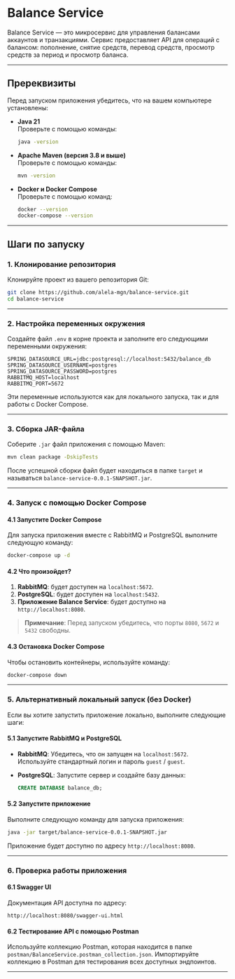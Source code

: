 # Balance Service

Balance Service — это микросервис для управления балансами аккаунтов и транзакциями. Сервис предоставляет API для операций с балансом: пополнение, снятие средств, перевод средств, просмотр средств за период и просмотр баланса.

---

## Пререквизиты

Перед запуском приложения убедитесь, что на вашем компьютере установлены:

- **Java 21**  
  Проверьте с помощью команды:
  ```bash
  java -version
  ```
- **Apache Maven (версия 3.8 и выше)**  
  Проверьте с помощью команды:
  ```bash
  mvn -version
  ```
- **Docker и Docker Compose**  
  Проверьте с помощью команд:
  ```bash
  docker --version
  docker-compose --version
  ```

---

## Шаги по запуску

### 1. Клонирование репозитория

Клонируйте проект из вашего репозитория Git:

```bash
git clone https://github.com/alela-mgn/balance-service.git
cd balance-service
```

---

### 2. Настройка переменных окружения

Создайте файл `.env` в корне проекта и заполните его следующими переменными окружения:

```env
SPRING_DATASOURCE_URL=jdbc:postgresql://localhost:5432/balance_db
SPRING_DATASOURCE_USERNAME=postgres
SPRING_DATASOURCE_PASSWORD=postgres
RABBITMQ_HOST=localhost
RABBITMQ_PORT=5672
```

Эти переменные используются как для локального запуска, так и для работы с Docker Compose.

---

### 3. Сборка JAR-файла

Соберите `.jar` файл приложения с помощью Maven:

```bash
mvn clean package -DskipTests
```

После успешной сборки файл будет находиться в папке `target` и называться `balance-service-0.0.1-SNAPSHOT.jar`.

---

### 4. Запуск с помощью Docker Compose

#### 4.1 Запустите Docker Compose

Для запуска приложения вместе с RabbitMQ и PostgreSQL выполните следующую команду:

```bash
docker-compose up -d
```

#### 4.2 Что произойдет?

1. **RabbitMQ**: будет доступен на `localhost:5672`.
2. **PostgreSQL**: будет доступен на `localhost:5432`.
3. **Приложение Balance Service**: будет доступно на `http://localhost:8080`.

> **Примечание**: Перед запуском убедитесь, что порты `8080`, `5672` и `5432` свободны.

#### 4.3 Остановка Docker Compose

Чтобы остановить контейнеры, используйте команду:

```bash
docker-compose down
```

---

### 5. Альтернативный локальный запуск (без Docker)

Если вы хотите запустить приложение локально, выполните следующие шаги:

#### 5.1 Запустите RabbitMQ и PostgreSQL

- **RabbitMQ**: Убедитесь, что он запущен на `localhost:5672`.  
  Используйте стандартный логин и пароль `guest` / `guest`.

- **PostgreSQL**: Запустите сервер и создайте базу данных:
  ```sql
  CREATE DATABASE balance_db;
  ```

#### 5.2 Запустите приложение

Выполните следующую команду для запуска приложения:

```bash
java -jar target/balance-service-0.0.1-SNAPSHOT.jar
```

Приложение будет доступно по адресу `http://localhost:8080`.

---

### 6. Проверка работы приложения

#### 6.1 Swagger UI

Документация API доступна по адресу:

```
http://localhost:8080/swagger-ui.html
```

#### 6.2 Тестирование API с помощью Postman

Используйте коллекцию Postman, которая находится в папке `postman/BalanceService.postman_collection.json`. Импортируйте коллекцию в Postman для тестирования всех доступных эндпоинтов.

---


